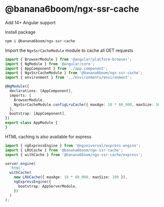 # @banana6boom/ngx-ssr-cache

Add 14+ Angular support

Install package

```bash
npm i @banana6boom/ngx-ssr-cache
```

Import the `NgxSsrCacheModule` module to cache all GET requests

```ts
import { BrowserModule } from '@angular/platform-browser';
import { NgModule } from '@angular/core';
import { AppComponent } from './app.component';
import { NgxSsrCacheModule } from '@banana6boom/ngx-ssr-cache';
import { environment } from '../environments/environment';

@NgModule({
  declarations: [AppComponent],
  imports: [
    BrowserModule,
    NgxSsrCacheModule.configLruCache({ maxAge: 10 * 60_000, maxSize: 50 }),
  ],
  bootstrap: [AppComponent],
})
export class AppModule {
}
```

HTML caching is also available for express

```ts
import { ngExpressEngine } from '@nguniversal/express-engine';
import { LRUCache } from '@banana6boom/ngx-ssr-cache';
import { withCache } from '@banana6boom/ngx-ssr-cache/express';

server.engine(
  'html',
  withCache(
    new LRUCache({ maxAge: 10 * 60_000, maxSize: 100 }),
    ngExpressEngine({
      bootstrap: AppServerModule,
    })
  )
);
```
